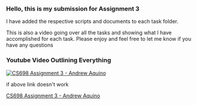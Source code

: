 ### Hello, this is my submission for Assignment 3
I have added the respective scripts and documents to each task folder. 

This is also a video going over all the tasks and showing what I have accomplished for each task. Please enjoy and feel free to let me know if you have any questions 


### Youtube Video Outlining Everything

[![CS698 Assignment 3 - Andrew Aquino](https://img.youtube.com/vi/fGECvGFa-sI/0.jpg)](https://www.youtube.com/watch?v=fGECvGFa-sI)

if above link doesn't work 


[CS698 Assignment 3 - Andrew Aquino](https://www.youtube.com/watch?v=fGECvGFa-sI)
